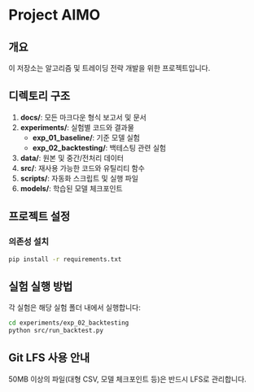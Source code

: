# Project AIMO

## 개요
이 저장소는 알고리즘 및 트레이딩 전략 개발을 위한 프로젝트입니다.

## 디렉토리 구조

1. **docs/**: 모든 마크다운 형식 보고서 및 문서
2. **experiments/**: 실험별 코드와 결과물
   - **exp_01_baseline/**: 기준 모델 실험
   - **exp_02_backtesting/**: 백테스팅 관련 실험
3. **data/**: 원본 및 중간/전처리 데이터
4. **src/**: 재사용 가능한 코드와 유틸리티 함수
5. **scripts/**: 자동화 스크립트 및 실행 파일
6. **models/**: 학습된 모델 체크포인트

## 프로젝트 설정

### 의존성 설치
```bash
pip install -r requirements.txt
```

## 실험 실행 방법

각 실험은 해당 실험 폴더 내에서 실행합니다:

```bash
cd experiments/exp_02_backtesting
python src/run_backtest.py
```

## Git LFS 사용 안내
50MB 이상의 파일(대형 CSV, 모델 체크포인트 등)은 반드시 LFS로 관리합니다. 